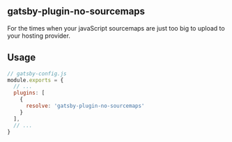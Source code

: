 ## gatsby-plugin-no-sourcemaps

For the times when your javaScript sourcemaps are just too big to upload to your hosting provider.

## Usage
```js
// gatsby-config.js
module.exports = {
  // ...
  plugins: [
    {
      resolve: 'gatsby-plugin-no-sourcemaps'
    }
  ],
  // ...
}
```
